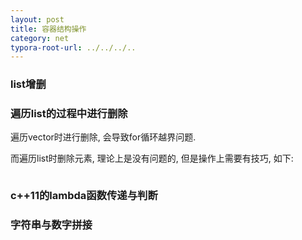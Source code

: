 ```yaml
---
layout: post
title: 容器结构操作
category: net
typora-root-url: ../../../..
---
```


### list增删





### 遍历list的过程中进行删除

遍历vector时进行删除, 会导致for循环越界问题.

而遍历list时删除元素, 理论上是没有问题的, 但是操作上需要有技巧, 如下:

```shell

```



### c++11的lambda函数传递与判断





### 字符串与数字拼接

